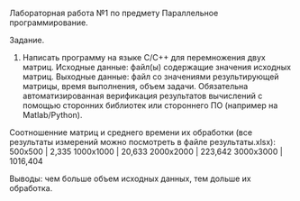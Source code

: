 Лабораторная работа №1 по предмету Параллельное программирование.

Задание.
1)	Написать программу на языке C/C++ для перемножения двух матриц. 
Исходные данные: файл(ы) содержащие значения исходных матриц.
Выходные данные: файл со значениями результирующей матрицы, время выполнения, объем задачи.
Обязательна автоматизированная верификация результатов вычислений с помощью сторонних библиотек или стороннего ПО (например на Matlab/Python).

Соотношенние матриц и среднего времени их обработки (все результаты измерений можно посмотреть в файле результаты.xlsx):
500х500   | 2,335
1000х1000 | 20,633
2000х2000 | 223,642
3000х3000 | 1016,404

Выводы: чем больше объем исходных данных, тем дольше их обработка.
